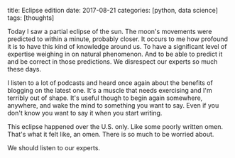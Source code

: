 title: Eclipse edition
date: 2017-08-21
categories: [python, data science]
tags: [thoughts]

Today I saw a partial eclipse of the sun. The moon's movements were predicted to within a minute, probably closer. It occurs to me how profound it is to have this kind of knowledge around us. To have a significant level of expertise weighing in on natural phenomenon. And to be able to predict it and be correct in those predictions. We disrespect our experts so much these days.

I listen to a lot of podcasts and heard once again about the benefits of blogging on the latest one. It's a muscle that needs exercising and I'm terribly out of shape. It's useful though to begin again somewhere, anywhere, and wake the mind to something you want to say. Even if you don't know you want to say it when you start writing.

This eclipse happened over the U.S. only. Like some poorly written omen. That's what it felt like, an omen. There is so much to be worried about.

We should listen to our experts.





